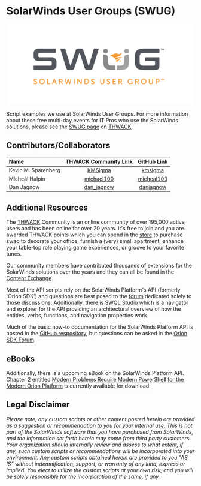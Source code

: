 # SolarWinds User Groups (SWUG)

![SolarWinds User Group](./assets/graphics/SWUG_fullcolor_standard.png)

Script examples we use at SolarWinds User Groups.  For more information about these free multi-day events for IT Pros who use the SolarWinds solutions, please see the [SWUG page](https://thwack.com/swug) on [THWACK](https://thwack.com).

## Contributors/Collaborators

|Name|THWACK Community Link|GitHub Link|
|:--------------|:-----:|:-----------:|
|Kevin M. Sparenberg|[KMSigma](https://thwack.solarwinds.com/members/kmsigma)|[kmsigma](https://github.com/kmsigma)|
|Mícheál Halpin|[michael100](https://thwack.solarwinds.com/members/micheal100)|[micheal100](https://github.com/micheal100)|
|Dan Jagnow|[dan_jagnow](https://thwack.solarwinds.com/members/dan_5f00_jagnow)|[danjagnow](https://github.com/danjagnow)

## Additional Resources

The [THWACK](https://thwack.solarwinds.com) Community is an online community of over 195,000 active users and has been online for over 20 years.  It's free to join and you are awarded THWACK points which you can spend in the [store](https://thwack.com/store) to purchase swag to decorate your office, furnish a (very) small apartment, enhance your table-top role playing game experiences, or groove to your favorite tunes.

Our community members have contributed thousands of extensions for the SolarWinds solutions over the years and they can all be found in the [Content Exchange](https://thwack.com/cx).

Most of the API scripts rely on the SolarWinds Platform's API (formerly 'Orion SDK') and questions are best posed to the [forum](https://thwack.com/orionsdk) dedicated solely to those discussions.  Additionally, there is [SWQL Studio](https://github.com/solarwinds/OrionSDK/releases) which is a navigator and explorer for the API providing an architectural overview of how the entities, verbs, functions, and navigation properties work.

Much of the basic how-to documentation for the SolarWinds Platform API is hosted in the [GitHub respository](https://github.com/solarwinds/OrionSDK/), but questions can be asked in the [Orion SDK Forum](https://thwack.com/orionsdk).

## eBooks

Additionally, there is a upcoming eBook on the SolarWinds Platform API.  Chapter 2 entitled [Modern Problems Require Modern PowerShell for the Modern Orion Platform](https://thwack.solarwinds.com/cfs-filesystemfile/__key/communityserver-components-sitefiles/eBook_5F00_OrionAPI_5F00_PowerShell/Getting-Started-with-the-SolarWinds-Orion-API-_2D00_-Preview-_5B00_Chapter-2_5D00_.pdf) is currently available for download.

## Legal Disclaimer

*Please note, any custom scripts or other content posted herein are provided as a suggestion or recommendation to you for your internal use. This is not part of the SolarWinds software that you have purchased from SolarWinds, and the information set forth herein may come from third party customers. Your organization should internally review and assess to what extent, if any, such custom scripts or recommendations will be incorporated into your environment. Any custom scripts obtained herein are provided to you "AS IS" without indemnification, support, or warranty of any kind, express or implied. You elect to utilize the custom scripts at your own risk, and you will be solely responsible for the incorporation of the same, if any.*
